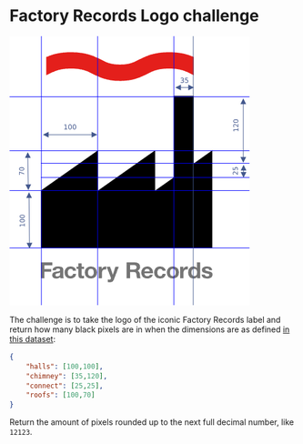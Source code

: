 # Factory Records Logo challenge

![Factory Records logo showing a stylised factory with a wave over it](factory-records.png)

The challenge is to take the logo of the iconic Factory Records label and return how many black pixels are in when the dimensions are as defined [in this dataset](dataset.json):

```json
{
    "halls": [100,100],
    "chimney": [35,120],
    "connect": [25,25],
    "roofs": [100,70] 
}
```

Return the amount of pixels rounded up to the next full decimal number, like `12123`.
